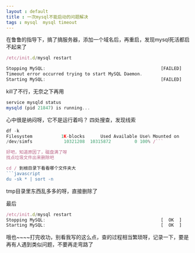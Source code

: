```yaml
---
layout : default 
title : 一次mysql不能启动的问题解决
tags : mysql  mysql timeout
---
```


在鲁鲁的指导下，搞了搞服务器，添加一个域名后，再重启，发现mysql死活都启不起来了
```javascript
/etc/init.d/mysql restart
```

```javascript
Stopping MySQL:                                            [FAILED]
Timeout error occurred trying to start MySQL Daemon.
Starting MySQL:                                            [FAILED]
```

kill了不行，无奈之下再用
```javascript
service mysqld status
mysqld (pid 21847) is running...
```

心中很是纳闷呀，它不是运行着吗？
四处搜查，发现线索
```javascript
df -k
Filesystem           1K-blocks      Used Available Use% Mounted on
/dev/simfs            10321208  10315872         0 100% /```

好吧，知道原因了，磁盘满了呀
找点垃圾文件出来删除吧

cd / 到根目录下看看哪个文件夹大
```javascript
du -sk * | sort -n
```
tmp目录里东西乱多多的呀，直接删除了

最后
```javascript
/etc/init.d/mysql restart
Stopping MySQL:                                            [  OK  ]
Starting MySQL:                                            [  OK  ]
```

哦也~~~~打完收功，别看我写的这么点，查的过程相当繁琐呀，记录一下，要是再有人遇到类似问题，不要再走弯路了
